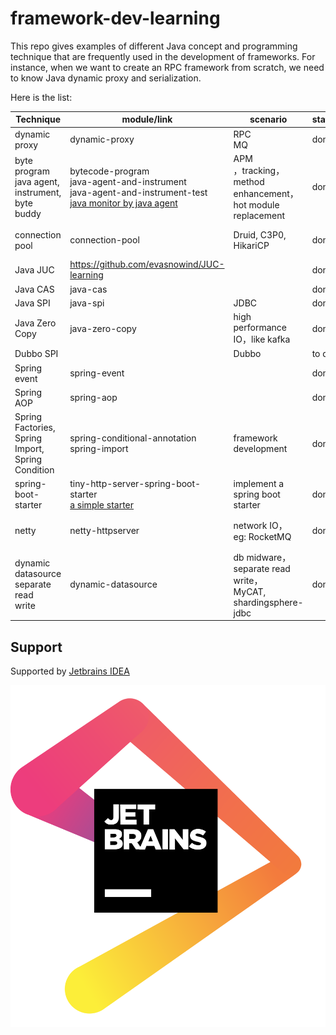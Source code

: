 # framework-dev-learning

This repo gives examples of different Java concept and programming technique that are frequently used in the development of frameworks. For instance, when we want to create an RPC framework from scratch, we need to know Java dynamic proxy and serialization. 

Here is the list: 

| Technique | module/link | scenario | status | remark |
| - | - | - | - | - |
|dynamic proxy | dynamic-proxy | RPC<br/>MQ | done |  |
|byte program<br/>java agent,<br/>instrument,<br/>byte buddy | bytecode-program<br/>java-agent-and-instrument<br/>java-agent-and-instrument-test<br/>[java monitor by java agent](https://github.com/evasnowind/distributed-dev-learning/tree/master/monitor-by-java-agent) | APM<br/>，tracking，<br/>method <br/>enhancement，<br/>hot module<br/>replacement | done | skywalking, <br/>pinpoint, zipkin；<br/>framework development<br/>，eg:dubbo、spring, <br/>arthas, jrebel and so on. |
|connection pool | connection-pool | Druid, C3P0, <br/>HikariCP | done | a simple connection pool:<br/>https://github.com/aloys-jun/connect-pool |
| Java JUC | https://github.com/evasnowind/JUC-learning |  | done |  |
| Java CAS | java-cas |  | done |  |
| Java SPI | java-spi | JDBC | done |  |
| Java Zero Copy | java-zero-copy | high performance <br/>IO，like kafka | done | |
| Dubbo SPI | | Dubbo | to do | |
| Spring event | spring-event |  | done | event notify |
| Spring AOP | spring-aop |  | done |  |
| Spring Factories,<br/>Spring Import,<br/>Spring Condition | spring-conditional-annotation<br/>spring-import<br/> |framework <br/>development|done| spring boot starter |
| spring-boot-starter<br/>                             | tiny-http-server-spring-boot-starter<br/>[a simple starter](https://github.com/evasnowind/tiny-school-spring-boot-starter) | implement a  <br/>spring boot starter | done |  |
| netty | netty-httpserver | network IO，<br/>eg: RocketMQ | done | rocketmq, dubbo, seata<br/> and so on. Kafka doesn't <br/>use netty，but use NIO。 |
| dynamic datasource<br/>separate read <br/>write | dynamic-datasource | db midware，<br/>separate read write，<br/>MyCAT,<br/>shardingsphere-jdbc | done | other ：[dynamic datasource](https://github.com/baomidou/dynamic-datasource-spring-boot-starter) |



## Support  

Supported by [Jetbrains IDEA](https://www.jetbrains.com/?from=IDEA)

![](docs/images/jetbrains.png)